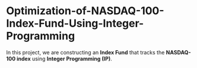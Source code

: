 # Optimization-of-NASDAQ-100-Index-Fund-Using-Integer-Programming
In this project, we are constructing an **Index Fund** that tracks the **NASDAQ-100 index** using **Integer Programming (IP)**.
